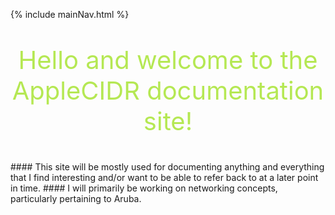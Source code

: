 
{% include mainNav.html %}
<p style="text-align: center; font-size: 40px; color: #b5e853">Hello and welcome to the AppleCIDR documentation site!</p>
#### This site will be mostly used for documenting anything and everything that I find interesting and/or want to be able to refer back to at a later point in time.
#### I will primarily be working on networking concepts, particularly pertaining to Aruba. 

